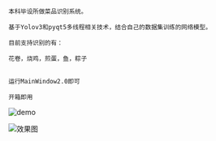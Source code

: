 

```
本科毕设所做菜品识别系统。

基于Yolov3和pyqt5多线程相关技术，结合自己的数据集训练的网络模型。

目前支持识别的有：

花卷，烧鸡，煎蛋，鱼，粽子


运行MainWindow2.0即可

开箱即用
```

![demo](https://s1.ax1x.com/2020/06/10/to6NV0.gif)

![效果图](https://img-blog.csdnimg.cn/20200612151706507.jpg?x-oss-process=image/watermark,type_ZmFuZ3poZW5naGVpdGk,shadow_10,text_aHR0cHM6Ly9ibG9nLmNzZG4ubmV0L3dlaXhpbl80NDA2NzM5OQ==,size_16,color_FFFFFF,t_70)


